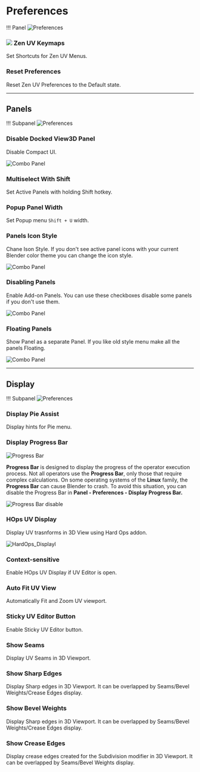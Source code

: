 # Preferences

!!! Panel
     ![Preferences](img/screen/preferences/MainPanel.png)

### ![](img/icons/zen-uv@2x.png) **Zen UV Keymaps**
Set Shortcuts for Zen UV Menus.

### **Reset Preferences**
Reset Zen UV Preferences to the Default state.

---

## Panels

!!! Subpanel
     ![Preferences](img/screen/preferences/PanelPanels.png)

### **Disable Docked View3D Panel**
Disable Compact UI.

![Combo Panel](img/screen/preferences/Disable_CompactUI.gif)


### **Multiselect With Shift**  
Set Active Panels with holding Shift hotkey.

### **Popup Panel Width** 
Set Popup menu `Shift + U` width.

### **Panels Icon Style** 
Chane Ison Style. If you don't see active panel icons with your current Blender color theme you can change the icon style.

![Combo Panel](img/gifs/user_interface/compactui_5.gif)

### **Disabling Panels**
Enable Add-on Panels. You can use these checkboxes disable some panels if you don't use them.

![Combo Panel](img/gifs/user_interface/compactui_4.gif)

### **Floating Panels**
Show Panel as a separate Panel. If you like old style menu make all the panels Floating.
  
![Combo Panel](img/gifs/user_interface/compactui_7.gif)

---

## Display

!!! Subpanel
    ![Preferences](img/screen/preferences/PanelDisplay.png)

### **Display Pie Assist** 
Display hints for Pie menu.

### **Display Progress Bar**

![Progress Bar](img/screen/preferences/ProgressBar_main.gif)

**Progress Bar** is designed to display the progress of the operator execution process. Not all operators use the **Progress Bar**, only those that require complex calculations.
On some operating systems of the **Linux** family, the **Progress Bar** can cause Blender to crash. To avoid this situation, you can disable the Progress Bar in **Panel - Preferences - Display Progress Bar.**

![Progress Bar disable](img/screen/preferences/ProgressBar_disable.png)

### **HOps UV Display**
Display UV trasnforms in 3D View using Hard Ops addon.
 
![HardOps_Displayl](img/screen/preferences/HardOps_Display.gif)  

### **Context-sensitive**
Enable HOps UV Display if UV Editor is open.

### **Auto Fit UV View**
Automatically Fit and Zoom UV viewport.

### **Sticky UV Editor Button**
Enable Sticky UV Editor button.

### **Show Seams**
Display UV Seams in 3D Viewport.

### **Show Sharp Edges**
Display Sharp edges in 3D Viewport. It can be overlapped by Seams/Bevel Weights/Crease Edges display.

### **Show Bevel Weights**
Display Sharp edges in 3D Viewport. It can be overlapped by Seams/Bevel Weights/Crease Edges display.

### **Show Crease Edges**
Display crease edges created for the Subdivision modifier in 3D Viewport. It can be overlapped by Seams/Bevel Weights display.